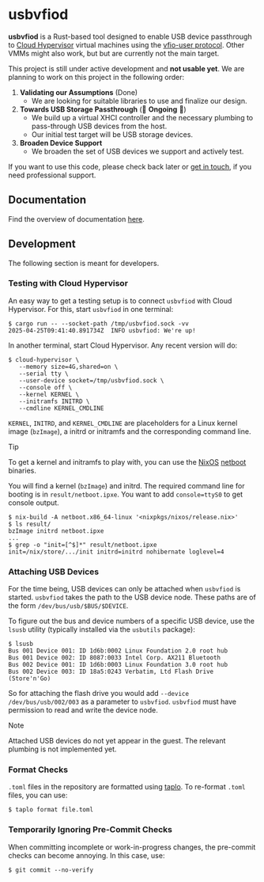 # usbvfiod

**usbvfiod** is a Rust-based tool designed to enable USB device
passthrough to [Cloud
Hypervisor](https://github.com/cloud-hypervisor/cloud-hypervisor)
virtual machines using the [vfio-user
protocol](https://github.com/tmakatos/qemu/blob/master/docs/devel/vfio-user.rst). Other
VMMs might also work, but but are currently not the main target.

This project is still under active development and **not usable
yet**. We are planning to work on this project in the following order:

1. **Validating our Assumptions** (Done)
   - We are looking for suitable libraries to use and finalize our design.
2. **Towards USB Storage Passthrough** (🚧 **Ongoing** 🚧)
   - We build up a virtual XHCI controller and the necessary plumbing
     to pass-through USB devices from the host.
   - Our initial test target will be USB storage devices.
3. **Broaden Device Support**
   - We broaden the set of USB devices we support and actively test.

If you want to use this code, please check back later or [get in
touch](https://cyberus-technology.de/en/contact), if you need
professional support.

## Documentation

Find the overview of documentation [here](./docs/overview.md).

## Development

The following section is meant for developers.

### Testing with Cloud Hypervisor

An easy way to get a testing setup is to connect `usbvfiod` with Cloud
Hypervisor. For this, start `usbvfiod` in one terminal:

```console
$ cargo run -- --socket-path /tmp/usbvfiod.sock -vv
2025-04-25T09:41:40.891734Z  INFO usbvfiod: We're up!
```

In another terminal, start Cloud Hypervisor. Any recent version will
do:

```console
$ cloud-hypervisor \
   --memory size=4G,shared=on \
   --serial tty \
   --user-device socket=/tmp/usbvfiod.sock \
   --console off \
   --kernel KERNEL \
   --initramfs INITRD \
   --cmdline KERNEL_CMDLINE
```

`KERNEL`, `INITRD`, and `KERNEL_CMDLINE` are placeholders for a Linux
kernel image (`bzImage`), a initrd or initramfs and the corresponding
command line.

> [!TIP]
> To get a kernel and initramfs to play with, you can use the [NixOS](https://nixos.org/)
> [netboot](https://nixos.org/manual/nixos/stable/index.html#sec-booting-from-pxe) binaries.
>
> You will find a kernel (`bzImage`) and initrd. The required command
> line for booting is in `result/netboot.ipxe`. You want to add
> `console=ttyS0` to get console output.
>
> ```console
> $ nix-build -A netboot.x86_64-linux '<nixpkgs/nixos/release.nix>'
> $ ls result/
> bzImage initrd netboot.ipxe
> ...
> $ grep -o "init=[^$]*" result/netboot.ipxe
> init=/nix/store/.../init initrd=initrd nohibernate loglevel=4
> ```

### Attaching USB Devices

For the time being, USB devices can only be attached when `usbvfiod`
is started. `usbvfiod` takes the path to the USB device node. These
paths are of the form `/dev/bus/usb/$BUS/$DEVICE`.

To figure out the bus and device numbers of a specific USB device, use
the `lsusb` utility (typically installed via the `usbutils` package):

```console
$ lsusb
Bus 001 Device 001: ID 1d6b:0002 Linux Foundation 2.0 root hub
Bus 001 Device 002: ID 8087:0033 Intel Corp. AX211 Bluetooth
Bus 002 Device 001: ID 1d6b:0003 Linux Foundation 3.0 root hub
Bus 002 Device 003: ID 18a5:0243 Verbatim, Ltd Flash Drive (Store'n'Go)
```

So for attaching the flash drive you would add `--device
/dev/bus/usb/002/003` as a parameter to `usbvfiod`. `usbvfiod` must
have permission to read and write the device node.

> [!NOTE]
> Attached USB devices do not yet appear in the guest. The relevant plumbing
> is not implemented yet.

### Format Checks

`.toml` files in the repository are formatted using
[taplo](https://taplo.tamasfe.dev/). To re-format `.toml` files, you
can use:

```console
$ taplo format file.toml
```

### Temporarily Ignoring Pre-Commit Checks

When committing incomplete or work-in-progress changes, the pre-commit
checks can become annoying. In this case, use:

```console
$ git commit --no-verify
```
